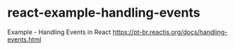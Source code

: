 # react-example-handling-events
 Example - Handling Events in React
 https://pt-br.reactjs.org/docs/handling-events.html

